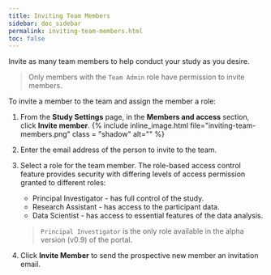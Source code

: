 ```yaml
---
title: Inviting Team Members
sidebar: doc_sidebar
permalink: inviting-team-members.html
toc: false
---
```


Invite as many team members to help conduct your study as you desire.

> Only members with the `Team Admin` role have permission to invite members.

To invite a member to the team and assign the member a role:

1. From the **Study Settings** page, in the **Members and access** section, click **Invite member**.
    {% include inline_image.html file="inviting-team-members.png" class = "shadow" alt="" %}

2. Enter the email address of the person to invite to the team.

3. Select a role for the team member. The role-based access control feature provides security with differing levels of access permission granted to different roles:

    - Principal Investigator - has full control of the study.
    - Research Assistant - has access to the participant data.
    - Data Scientist - has access to essential features of the data analysis.

    > `Principal Investigator` is the only role available in the alpha version (v0.9) of the portal.

4. Click **Invite Member**  to send the prospective new member an invitation email.
